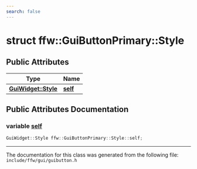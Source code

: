 ```yaml
---
search: false
---
```


# struct ffw::GuiButtonPrimary::Style

## Public Attributes

|Type|Name|
|-----|-----|
|**[GuiWidget::Style](structffw_1_1_gui_widget_1_1_style.md)**|[**self**](structffw_1_1_gui_button_primary_1_1_style.md#1a82a039db4a9ecd69675f307f643aca4f)|


## Public Attributes Documentation

### variable <a id="1a82a039db4a9ecd69675f307f643aca4f" href="#1a82a039db4a9ecd69675f307f643aca4f">self</a>

```cpp
GuiWidget::Style ffw::GuiButtonPrimary::Style::self;
```





----------------------------------------
The documentation for this class was generated from the following file: `include/ffw/gui/guibutton.h`
